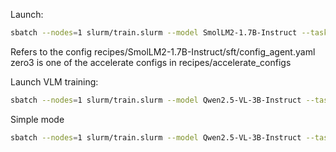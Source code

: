 Launch:
```bash
sbatch --nodes=1 slurm/train.slurm --model SmolLM2-1.7B-Instruct --task sft --config agent --accelerator zero3
```
Refers to the config  recipes/SmolLM2-1.7B-Instruct/sft/config_agent.yaml
zero3 is one of the accelerate configs in recipes/accelerate_configs



Launch VLM training:
```bash
sbatch --nodes=1 slurm/train.slurm --model Qwen2.5-VL-3B-Instruct --task sft --config agent --accelerator zero3
```

Simple mode
```bash
sbatch --nodes=1 slurm/train.slurm --model Qwen2.5-VL-3B-Instruct --task sft --config agent --accelerator ddp
```